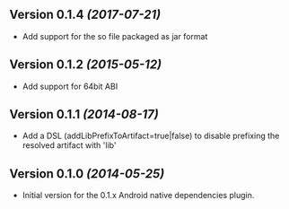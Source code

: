 Version 0.1.4 *(2017-07-21)*
----------------------------
- Add support for the so file packaged as jar format


Version 0.1.2 *(2015-05-12)*
----------------------------
- Add support for 64bit ABI

Version 0.1.1 *(2014-08-17)*
----------------------------

- Add a DSL (addLibPrefixToArtifact=true|false) to disable prefixing the resolved artifact with 'lib'

Version 0.1.0 *(2014-05-25)*
----------------------------

- Initial version for the 0.1.x Android native dependencies plugin.
